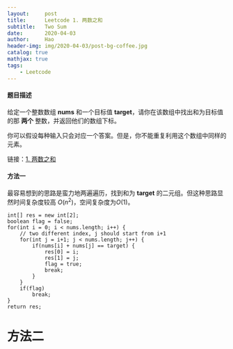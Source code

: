 ```yaml
---
layout:     post
title:      Leetcode 1. 两数之和
subtitle:   Two Sum
date:       2020-04-03
author:     Hao
header-img: img/2020-04-03/post-bg-coffee.jpg
catalog: true
mathjax: true
tags:
    - Leetcode
---
```


#### 题目描述

给定一个整数数组 **nums** 和一个目标值 **target**，请你在该数组中找出和为目标值的那 **两个** 整数，并返回他们的数组下标。

你可以假设每种输入只会对应一个答案。但是，你不能重复利用这个数组中同样的元素。

链接：[1. 两数之和](https://leetcode-cn.com/problems/two-sum)

#### 方法一

最容易想到的思路是蛮力地两遍遍历，找到和为 **target** 的二元组。但这种思路显然时间复杂度较高 $O(n^2)$，空间复杂度为$O(1)$。

```
int[] res = new int[2];
boolean flag = false;
for(int i = 0; i < nums.length; i++) {
    // two different index, j should start from i+1
    for(int j = i+1; j < nums.length; j++) {
        if(nums[i] + nums[j] == target) {
            res[0] = i; 
            res[1] = j;
            flag = true;
            break;
        }
    }
    if(flag)
        break;
}
return res;       
```

# 方法二


